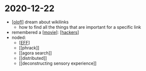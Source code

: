 # 2020-12-22

- [[olofl]] dream about wikilinks
  - how to find all the things that are important for a specific link
- remembered a [[movie]]: [[hackers]]
- noded:
  - [[EFF]]
  - [[phrack]]
  - [[agora search]]
  - [[distributed]]
  - [[deconstructing sensory experience]]

[//begin]: # "Autogenerated link references for markdown compatibility"
[olofl]: ../olofl "Olofl"
[movie]: ../movie "Movie"
[hackers]: ../hackers "Hackers"
[EFF]: ../eff "EFF"
[//end]: # "Autogenerated link references"